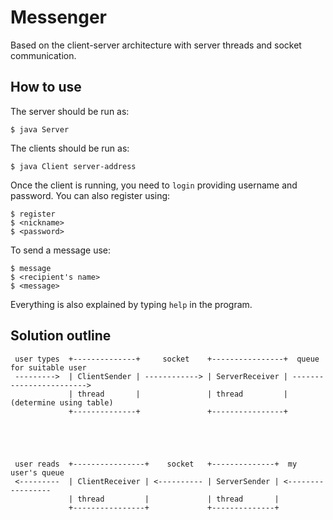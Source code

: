 # Messenger

Based on the client-server architecture with server threads and
socket communication.

## How to use 

The server should be run as: 

    $ java Server

The clients should be run as: 

    $ java Client server-address

Once the client is running, you need to <code>login</code> providing username and password.
You can also register using:

    $ register
    $ <nickname>
    $ <password>

To send a message use:

    $ message
    $ <recipient's name>
    $ <message>

Everything is also explained by typing <code>help</code> in the program.  

## Solution outline

```
 user types  +--------------+     socket    +----------------+  queue for suitable user
 --------->  | ClientSender | ------------> | ServerReceiver | ------------------------>
             | thread       |               | thread         |  (determine using table)
             +--------------+               +----------------+
                                                           
                                                           
                                                           
                                                           
                                                           
 user reads  +----------------+    socket   +--------------+  my user's queue
 <---------  | ClientReceiver | <---------- | ServerSender | <-----------------
             | thread         |             | thread       |
             +----------------+             +--------------+ 
```